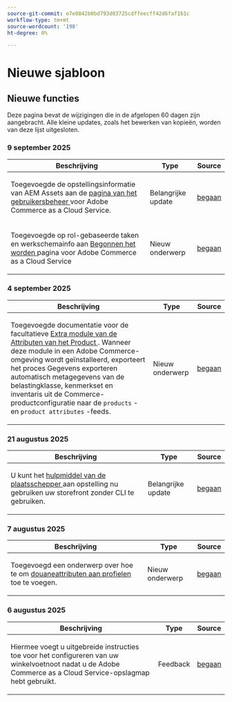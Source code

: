 ```yaml
---
source-git-commit: e7e0842b0bd793d03725cdffeecff42d6faf1b1c
workflow-type: tm+mt
source-wordcount: '198'
ht-degree: 0%

---
```

# Nieuwe sjabloon

## Nieuwe functies

Deze pagina bevat de wijzigingen die in de afgelopen 60 dagen zijn aangebracht. Alle kleine updates, zoals het bewerken van kopieën, worden van deze lijst uitgesloten.

### 9 september 2025

<table style="table-layout:auto;">
  <thead>
    <tr>
      <th>Beschrijving</th>
      <th>Type</th>
      <th>Source</th>
    </tr>
  </thead>
  <tbody>
    <tr>
      <td><p>Toegevoegde de opstellingsinformatie van AEM Assets aan de <a href="https://experienceleague.adobe.com/nl/docs/commerce/cloud-service/user-management"> pagina van het gebruikersbeheer </a> voor Adobe Commerce as a Cloud Service.</p>
</td>
      <td>
        Belangrijke update
      </td>
      <td><a href="https://github.com/AdobeDocs/commerce.en/commit/acce1aad405e74b1171faddf7f0d6681bd0a048d">begaan</a></td>
    </tr>
    <tr>
      <td><p>Toegevoegde op rol-gebaseerde taken en werkschemainfo aan <a href="https://experienceleague.adobe.com/nl/docs/commerce/cloud-service/getting-started"> Begonnen het worden </a> pagina voor Adobe Commerce as a Cloud Service</p>
</td>
      <td>
        Nieuw onderwerp
      </td>
      <td><a href="https://github.com/AdobeDocs/commerce.en/commit/f62434c55d21f65568af422bd278e6ed917b805b">begaan</a></td>
    </tr>
  </tbody>
</table>

### 4 september 2025

<table style="table-layout:auto;">
  <thead>
    <tr>
      <th>Beschrijving</th>
      <th>Type</th>
      <th>Source</th>
    </tr>
  </thead>
  <tbody>
    <tr>
      <td><p>Toegevoegde documentatie voor de facultatieve <a href="https://experienceleague.adobe.com/nl/docs/commerce/saas-data-export/extensibility/add-tax-attribute-set-inventory-attributes"> Extra module van de Attributen van het Product </a>. Wanneer deze module in een Adobe Commerce-omgeving wordt geïnstalleerd, exporteert het proces Gegevens exporteren automatisch metagegevens van de belastingklasse, kenmerkset en inventaris uit de Commerce-productconfiguratie naar de <code class="language-plaintext highlighter-rouge">products</code> - en <code class="language-plaintext highlighter-rouge">product attributes</code> -feeds.</p>
</td>
      <td>
        Nieuw onderwerp
      </td>
      <td><a href="https://github.com/AdobeDocs/commerce.en/commit/a77c6bd98622488214d89a077e1dfaa8338108fd">begaan</a></td>
    </tr>
  </tbody>
</table>

### 21 augustus 2025

<table style="table-layout:auto;">
  <thead>
    <tr>
      <th>Beschrijving</th>
      <th>Type</th>
      <th>Source</th>
    </tr>
  </thead>
  <tbody>
    <tr>
      <td><p>U kunt het <a href="https://experienceleague.adobe.com/nl/docs/commerce/cloud-service/storefront"> hulpmiddel van de plaatsschepper </a> aan opstelling nu gebruiken uw storefront zonder CLI te gebruiken.</p>
</td>
      <td>
        Belangrijke update
      </td>
      <td><a href="https://github.com/AdobeDocs/commerce.en/commit/bf3954af26fba0aa943261a0673166c0537e692e">begaan</a></td>
    </tr>
  </tbody>
</table>

### 7 augustus 2025

<table style="table-layout:auto;">
  <thead>
    <tr>
      <th>Beschrijving</th>
      <th>Type</th>
      <th>Source</th>
    </tr>
  </thead>
  <tbody>
    <tr>
      <td><p>Toegevoegd een onderwerp over hoe te om <a href="https://experienceleague.adobe.com/nl/docs/commerce/data-connection/customize-data/custom-identities"> douaneattributen aan profielen </a> toe te voegen.</p>
</td>
      <td>
        Nieuw onderwerp
      </td>
      <td><a href="https://github.com/AdobeDocs/commerce.en/commit/403b15368c52f3965e65a9175c82c2f6cd1773bb">begaan</a></td>
    </tr>
  </tbody>
</table>

### 6 augustus 2025

<table style="table-layout:auto;">
  <thead>
    <tr>
      <th>Beschrijving</th>
      <th>Type</th>
      <th>Source</th>
    </tr>
  </thead>
  <tbody>
    <tr>
      <td><p>Hiermee voegt u uitgebreide instructies toe voor het configureren van uw winkelvoetnoot nadat u de Adobe Commerce as a Cloud Service-opslagmap hebt gebruikt.</p>
</td>
      <td>
        Feedback
      </td>
      <td><a href="https://github.com/AdobeDocs/commerce.en/commit/ad0c36006a01491aee1ca1643c6a3ab63f39f7e4">begaan</a></td>
    </tr>
  </tbody>
</table>
